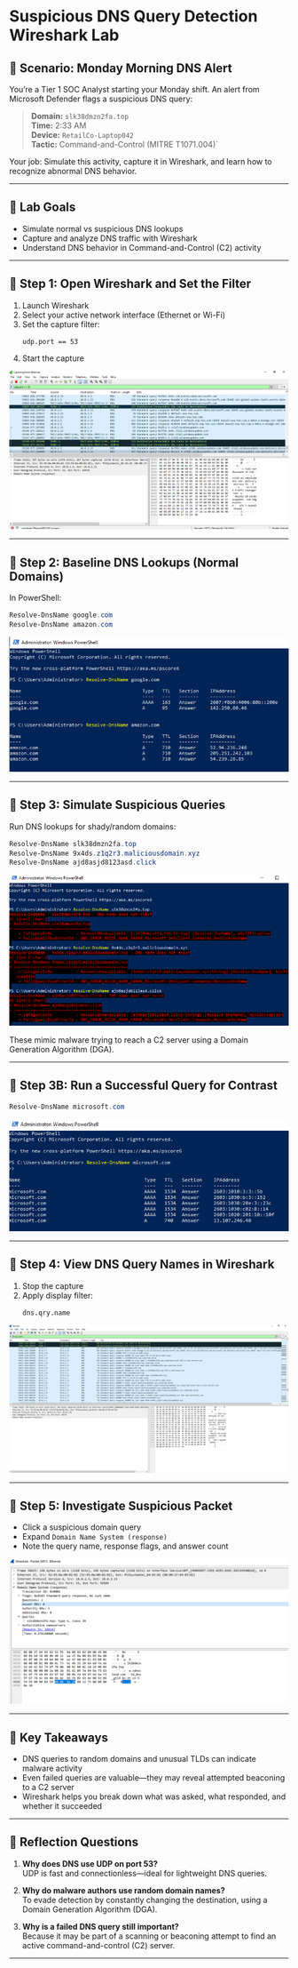# Suspicious DNS Query Detection Wireshark Lab

## 🧠 Scenario: Monday Morning DNS Alert
You’re a Tier 1 SOC Analyst starting your Monday shift. An alert from Microsoft Defender flags a suspicious DNS query:

> **Domain:** `slk38dmzn2fa.top`  
> **Time:** 2:33 AM  
> **Device:** `RetailCo-Laptop042`  
> **Tactic:** Command-and-Control (MITRE T1071.004)`

Your job: Simulate this activity, capture it in Wireshark, and learn how to recognize abnormal DNS behavior.

---

## 🎯 Lab Goals
- Simulate normal vs suspicious DNS lookups
- Capture and analyze DNS traffic with Wireshark
- Understand DNS behavior in Command-and-Control (C2) activity

---

## 🧪 Step 1: Open Wireshark and Set the Filter
1. Launch Wireshark
2. Select your active network interface (Ethernet or Wi-Fi)
3. Set the capture filter:
   ```
   udp.port == 53
   ```
4. Start the capture

![Wireshark Interface Selection](01-wireshark-interface-selection.png)

---

## 🧪 Step 2: Baseline DNS Lookups (Normal Domains)
In PowerShell:
```powershell
Resolve-DnsName google.com
Resolve-DnsName amazon.com
```

![Normal DNS Queries](02-resolve-dnsname-normal.png)

---

## 🧪 Step 3: Simulate Suspicious Queries
Run DNS lookups for shady/random domains:
```powershell
Resolve-DnsName slk38dmzn2fa.top
Resolve-DnsName 9x4ds.z1q2r3.maliciousdomain.xyz
Resolve-DnsName ajd8asjd8123asd.click
```

![Suspicious DNS Queries](03-resolve-dnsname-suspicious.png)

These mimic malware trying to reach a C2 server using a Domain Generation Algorithm (DGA).

---

## 🧪 Step 3B: Run a Successful Query for Contrast
```powershell
Resolve-DnsName microsoft.com
```

![Successful DNS Query](05-resolve-dnsname-successful.png)

---

## 🧪 Step 4: View DNS Query Names in Wireshark
1. Stop the capture
2. Apply display filter:
   ```
   dns.qry.name
   ```

![DNS Query Name Filter](04-dns-query-name-filter.png)

---

## 🧪 Step 5: Investigate Suspicious Packet
- Click a suspicious domain query
- Expand `Domain Name System (response)`
- Note the query name, response flags, and answer count

![Expanded DNS Packet](06-expanded-dns-packet.png)

---

## 🧠 Key Takeaways
- DNS queries to random domains and unusual TLDs can indicate malware activity
- Even failed queries are valuable—they may reveal attempted beaconing to a C2 server
- Wireshark helps you break down what was asked, what responded, and whether it succeeded

---

## 📝 Reflection Questions
1. **Why does DNS use UDP on port 53?**  
   UDP is fast and connectionless—ideal for lightweight DNS queries.

2. **Why do malware authors use random domain names?**  
   To evade detection by constantly changing the destination, using a Domain Generation Algorithm (DGA).

3. **Why is a failed DNS query still important?**  
   Because it may be part of a scanning or beaconing attempt to find an active command-and-control (C2) server.

---
